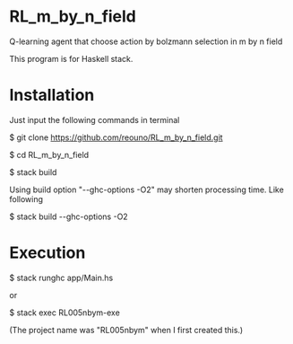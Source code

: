 # RL_m_by_n_field
Q-learning agent that choose action by bolzmann selection in m by n field

This program is for Haskell stack.
 
 
Installation
============

Just input the following commands in terminal

$ git clone https://github.com/reouno/RL_m_by_n_field.git

$ cd RL_m_by_n_field

$ stack build

Using build option "--ghc-options -O2" may shorten processing time. Like following

$ stack build --ghc-options -O2

Execution
=========

$ stack runghc app/Main.hs

or

$ stack exec RL005nbym-exe

(The project name was "RL005nbym" when I first created this.)